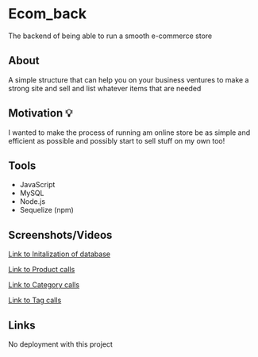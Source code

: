 # Ecom_back
The backend of being able to run a smooth e-commerce store

## About

A simple structure that can help you on your business ventures to make a strong site and sell and list whatever items that are needed


## Motivation 💡

I wanted to make the process of running am online store be as simple and efficient as possible and possibly start to sell stuff on my own too! 

## Tools 

- JavaScript
- MySQL
- Node.js 
- Sequelize (npm)

## Screenshots/Videos 

[Link to Initalization of database](https://streamable.com/mtonp2)

[Link to Product calls](https://streamable.com/g2ipa6)

[Link to Category calls](https://streamable.com/uot4ti)

[Link to Tag calls](https://streamable.com/byyu9h)

## Links 

No deployment with this project
